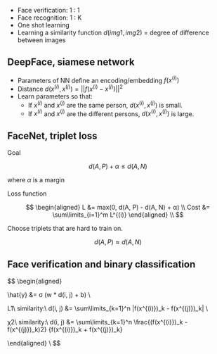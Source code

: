 * Face verification: 1 : 1
* Face recognition: 1 : K
* One shot learning
* Learning a similarity function $d(img1, img2)$ = degree of difference between images

## DeepFace, siamese network

* Parameters of NN define an encoding/embedding $f(x^{(i)})$
* Distance $d(x^{(i)}, x^{(j)}) = ||f(x^{(i)} - x^{(j)})||^2$
* Learn parameters so that:
  * If $x^{(i)}$ and $x^{(j)}$ are the same person, $d(x^{(i)}, x^{(j)})$ is small.
  * If $x^{(i)}$ and $x^{(j)}$ are the different persons, $d(x^{(i)}, x^{(j)})$ is large.

## FaceNet, triplet loss

Goal

$$
d(A, P) + α ≤ d(A, N)
$$

where $α$ is a margin

Loss function

$$
\begin{aligned}
L &= max(0, d(A, P) - d(A, N) + α) \\
Cost &= \sum\limits_{i=1}^m L^{(i)}
\end{aligned} \\
$$

Choose triplets that are hard to train on.

$$
d(A, P) ≈ d(A, N)
$$

## Face verification and binary classification

$$
\begin{aligned}

\hat{y} &= σ (w * d(i, j) + b) \\

L1\ similarity:\ d(i, j) &= \sum\limits_{k=1}^n |f(x^{(i)})_k - f(x^{(j)})_k| \\

χ2\ similarity:\ d(i, j) &= \sum\limits_{k=1}^n \frac{(f(x^{(i)})_k - f(x^{(j)})_k)2} {f(x^{(i)})_k + f(x^{(j)})_k}

\end{aligned} \\
$$
